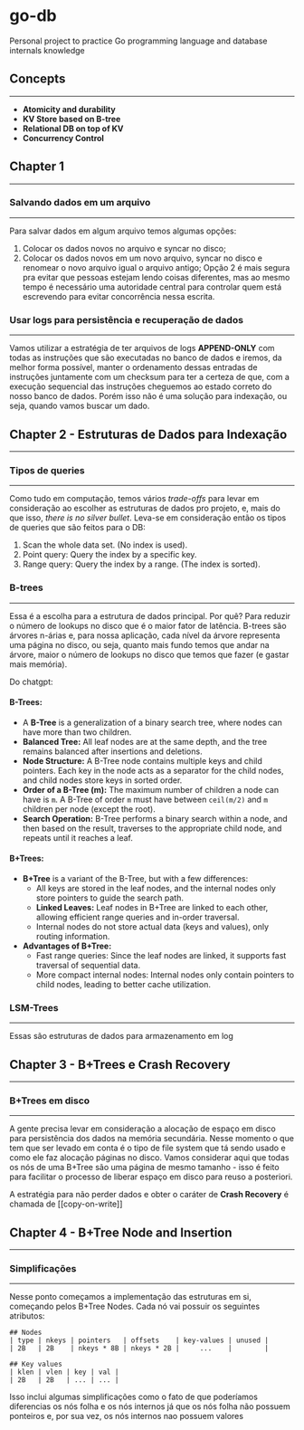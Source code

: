 # go-db
Personal project to practice Go programming language and database internals knowledge
## Concepts
---
- **Atomicity and durability**
- **KV Store based on B-tree**
- **Relational DB on top of KV**
- **Concurrency Control**

## Chapter 1
---
### Salvando dados em um arquivo
---
Para salvar dados em algum arquivo temos algumas opções:
1. Colocar os dados novos no arquivo e syncar no disco;
2. Colocar os dados novos em um novo arquivo, syncar no disco e renomear o novo arquivo igual o arquivo antigo;
Opção 2 é mais segura pra evitar que pessoas estejam lendo coisas diferentes, mas ao mesmo tempo é necessário uma autoridade central para controlar quem está escrevendo para evitar concorrência nessa escrita.

### Usar logs para persistência e recuperação de dados
---
Vamos utilizar a estratégia de ter arquivos de logs **APPEND-ONLY** com todas as instruções que são executadas no banco de dados e iremos, da melhor forma possível, manter o ordenamento dessas entradas de instruções juntamente com um checksum para ter a certeza de que, com a execução sequencial das instruções cheguemos ao estado correto do nosso banco de dados. Porém isso não é uma solução para indexação, ou seja, quando vamos buscar um dado.

## Chapter 2 - Estruturas de Dados para Indexação
---
### Tipos de queries
---
Como tudo em computação, temos vários _trade-offs_ para levar em consideração ao escolher as estruturas de dados pro projeto, e, mais do que isso, _there is no silver bullet_. Leva-se em consideração então os tipos de queries que são feitos para o DB:
1. Scan the whole data set. (No index is used).
2. Point query: Query the index by a specific key.
3. Range query: Query the index by a range. (The index is sorted).

### B-trees
---
Essa é a escolha para a estrutura de dados principal. Por quê? Para reduzir o número de lookups no disco que é o maior fator de latência. B-trees são árvores n-árias e, para nossa aplicação, cada nível da árvore representa uma página no disco, ou seja, quanto mais fundo temos que andar na árvore, maior o número de lookups no disco que temos que fazer (e gastar mais memória).

Do chatgpt:
#### **B-Trees:**

- A **B-Tree** is a generalization of a binary search tree, where nodes can have more than two children.
- **Balanced Tree:** All leaf nodes are at the same depth, and the tree remains balanced after insertions and deletions.
- **Node Structure:** A B-Tree node contains multiple keys and child pointers. Each key in the node acts as a separator for the child nodes, and child nodes store keys in sorted order.
- **Order of a B-Tree (m):** The maximum number of children a node can have is `m`. A B-Tree of order `m` must have between `ceil(m/2)` and `m` children per node (except the root).
- **Search Operation:** B-Tree performs a binary search within a node, and then based on the result, traverses to the appropriate child node, and repeats until it reaches a leaf.

#### **B+Trees:**

- **B+Tree** is a variant of the B-Tree, but with a few differences:
    - All keys are stored in the leaf nodes, and the internal nodes only store pointers to guide the search path.
    - **Linked Leaves:** Leaf nodes in B+Tree are linked to each other, allowing efficient range queries and in-order traversal.
    - Internal nodes do not store actual data (keys and values), only routing information.
- **Advantages of B+Tree:**
	- Fast range queries: Since the leaf nodes are linked, it supports fast traversal of sequential data.
	- More compact internal nodes: Internal nodes only contain pointers to child nodes, leading to better cache utilization.

### LSM-Trees
---
Essas são estruturas de dados para armazenamento em log



## Chapter 3 - B+Trees e Crash Recovery
---
### B+Trees em disco
---
A gente precisa levar em consideração a alocação de espaço em disco para persistência dos dados na memória secundária. Nesse momento o que tem que ser levado em conta é o tipo de file system que tá sendo usado e como ele faz alocação páginas no disco. Vamos considerar aqui que todas os nós de uma B+Tree são uma página de mesmo tamanho - isso é feito para facilitar o processo de liberar espaço em disco para reuso a posteriori.

A estratégia para não perder dados e obter o caráter de **Crash Recovery** é chamada de [[copy-on-write]] 

## Chapter 4 - B+Tree Node and Insertion
---
### Simplificações
---
Nesse ponto começamos a implementação das estruturas em si, começando pelos B+Tree Nodes. Cada nó vai possuir os seguintes atributos:

```
## Nodes
| type | nkeys | pointers   | offsets    | key-values | unused |
| 2B   | 2B    | nkeys * 8B | nkeys * 2B |     ...    |        |

## Key values
| klen | vlen | key | val |
| 2B   | 2B   | ... | ... |

```

Isso inclui algumas simplificações como o fato de que poderíamos diferencias os nós folha e os nós internos já que os nós folha não possuem ponteiros e, por sua vez, os nós internos nao possuem valores